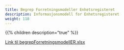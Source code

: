 ```yaml
---
title: Begrep Forretningsmodeller Enhetsregisteret
description: Informasjonsmodell for Enhetsregisteret
weight: 110
---
```


{{% children description="true" %}}

[Link til begrepForretningsmodellER.xlsx](https://github.com/brreg/informasjonsmodeller/blob/main/enhetsregisteret/forretningsobjektmodeller/begrepForretningsmodellER.xlsx)
